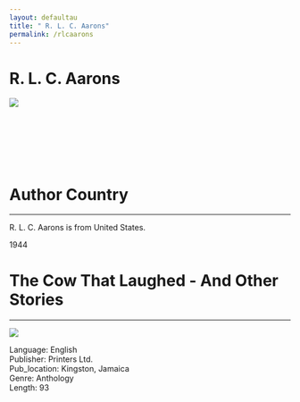 ```yaml
---
layout: defaultau
title: " R. L. C. Aarons"
permalink: /rlcaarons
---
```

<div class="content">
    <h1>R. L. C. Aarons</h1>
    <div class="quote">
        <div><img src="https://t4.ftcdn.net/jpg/03/40/12/49/360_F_340124934_bz3pQTLrdFpH92ekknuaTHy8JuXgG7fi.jpg" class="logo"></div>
    </div>
    <div class="timeline">
        <div style="padding-bottom:100px;"></div>
        <div class="block">
            <div class="dot"></div>
            <div class="left first">
                <h1>Author Country</h1><hr>
            <p> R. L. C. Aarons is from United States.</p>
            </div>
        </div>
        <div class="block">
            <div class="date left"><p class="left">1944</p></div>
            <div class="dot"></div>
            <div class="right">
                <h1>The Cow That Laughed - And Other Stories</h1><hr>
                <p><img src="https://collections.carli.illinois.edu/digital/api/singleitem/image/uic_car/1341/default.jpg"></p>
 			<p> Language: English <br/>
                Publisher: Printers Ltd.<br/>
                Pub_location: Kingston, Jamaica <br/>
                Genre: Anthology <br/>
                Length: 93 <br/>                </p>
            </div>
        </div>